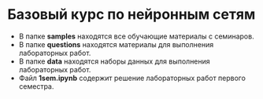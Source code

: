# Базовый курс по нейронным сетям

- В папке __samples__ находятся все обучающие материалы с семинаров.
- В папке __questions__ находятся материалы для выполнения лабораторных работ.
- В папке __data__ находятся наборы данных для выполнения лабораторных работ.
- Файл __1sem.ipynb__ содержит решение лабораторных работ первого семестра.